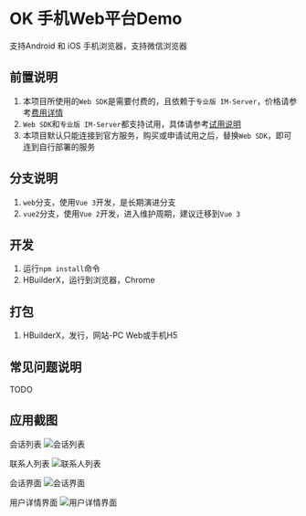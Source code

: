 # OK 手机Web平台Demo

支持Android 和 iOS 手机浏览器，支持微信浏览器

## 前置说明

1. 本项目所使用的`Web SDK`是需要付费的，且依赖于`专业版 IM-Server`，价格请参考[费用详情](https://docs.wildfirechat.cn/price/)
2. `Web SDK`和`专业版 IM-Server`都支持试用，具体请参考[试用说明](https://docs.wildfirechat.cn/trial/)
3. 本项目默认只能连接到官方服务，购买或申请试用之后，替换`Web SDK`，即可连到自行部署的服务

## 分支说明

1. `web`分支，使用`Vue 3`开发，是长期演进分支
2. `vue2`分支，使用`Vue 2`开发，进入维护周期，建议迁移到`Vue 3`

## 开发

1. 运行```npm install```命令
2. HBuilderX，运行到浏览器，Chrome

## 打包

1. HBuilderX，发行，网站-PC Web或手机H5

## 常见问题说明

TODO

## 应用截图

会话列表
![会话列表](./screenshots/uniapp_conversation_list.jpeg)

联系人列表
![联系人列表](./screenshots/uniapp_contact_tab.jpeg)

会话界面
![会话界面](./screenshots/uniapp_conversation.jpeg)

用户详情界面
![用户详情界面](./screenshots/uniapp_user_profile.jpeg)
